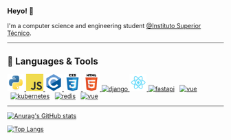 ### Heyo! 👋

I'm a computer science and engineering student [@Instituto Superior Técnico](https://tecnico.ulisboa.pt/en/).

---

## 🔧 Languages & Tools

<p align="left"> 
  <a href="https://www.python.org" target="_blank"> <img src="https://raw.githubusercontent.com/devicons/devicon/master/icons/python/python-original.svg" alt="python" width="40" height="40"/> <a href="https://www.javascript.com/" target="_blank"> <img src="https://raw.githubusercontent.com/github/explore/80688e429a7d4ef2fca1e82350fe8e3517d3494d/topics/javascript/javascript.png" alt="js" width="40" height="40"/> </a> <a href="https://www.cprogramming.com/" target="_blank"><a href="https://www.cprogramming.com/" target="_blank"><img src="https://raw.githubusercontent.com/devicons/devicon/master/icons/c/c-original.svg" alt="c" width="40" height="40"/> </a> <a href="https://www.w3schools.com/css/" target="_blank"> <img src="https://raw.githubusercontent.com/devicons/devicon/master/icons/css3/css3-original-wordmark.svg" alt="css3" width="40" height="40"/> </a><a href="https://www.w3.org/html/" target="_blank"> <img src="https://raw.githubusercontent.com/devicons/devicon/master/icons/html5/html5-original-wordmark.svg" alt="html5" width="40" height="40"/> </a> <a href="https://www.djangoproject.com/" target="_blank"> <img src="https://avatars.githubusercontent.com/u/27804?s=200&v=4" alt="django" width="40" height="40"/> </a> <a href="https://reactjs.org/" target="_blank"> <img src="https://raw.githubusercontent.com/github/explore/80688e429a7d4ef2fca1e82350fe8e3517d3494d/topics/react/react.png" alt="js" width="40" height="40"/> </a> <a href="https://www.cprogramming.com/" target="_blank"></a><a href="https://fastapi.tiangolo.com/" target="_blank"><img src="https://fastapi.tiangolo.com/img/icon-white.svg" alt="fastapi" width="40" height="40"/></a> <a href="https://vuejs.org/" target="_blank" style="padding-left: 8px"><img src="https://upload.wikimedia.org/wikipedia/commons/thumb/9/95/Vue.js_Logo_2.svg/1184px-Vue.js_Logo_2.svg.png" alt="vue" width="40" height="40" /></a> <a href="https://kubernetes.io/" target="_blank" style="padding-left: 8px"><img src="https://www.linuxfoundation.org/hs-fs/hubfs/trademark-kubernetes-icon-correct-140x140-1.png?width=124&name=trademark-kubernetes-icon-correct-140x140-1.png" alt="kubernetes" width="40" height="40" /></a> <a href="https://redis.com/" target="_blank" style="padding-left: 8px"><img src="https://cdn4.iconfinder.com/data/icons/redis-2/1451/Untitled-2-512.png" alt="redis" width="40" height="40" /></a> <a href="https://www.docker.com/" target="_blank" style="padding-left: 8px"><img src="https://www.docker.com/wp-content/uploads/2022/03/Moby-logo.png" alt="vue" width="50" height="40" /></a>
  </p>

---

[![Anurag's GitHub stats](https://github-readme-stats.vercel.app/api?username=JeronimoMendes&show_icons=true&count_private=true&theme=radical&custom_title=My%20Stats)]()

[![Top Langs](https://github-readme-stats.vercel.app/api/top-langs/?username=JeronimoMendes&layout=compact&count_private=true&theme=radical&exclude_repo=BookScanner&hide=html)]()
